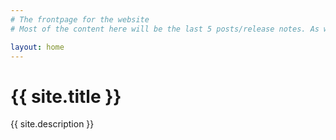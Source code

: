 ```yaml
---
# The frontpage for the website
# Most of the content here will be the last 5 posts/release notes. As well as links to the latest release or at least where to download them

layout: home
---
```


# {{ site.title }}

{{ site.description }}